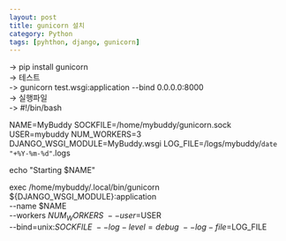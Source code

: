 ```yaml
---
layout: post
title: gunicorn 설치
category: Python
tags: [pyhthon, django, gunicorn]
---
```

-> pip install gunicorn  
-> 테스트  
-> gunicorn test.wsgi:application --bind 0.0.0.0:8000  
-> 실행파일  
-> #!/bin/bash

NAME=MyBuddy
SOCKFILE=/home/mybuddy/gunicorn.sock
USER=mybuddy
NUM_WORKERS=3
DJANGO_WSGI_MODULE=MyBuddy.wsgi
LOG_FILE=/logs/mybuddy/`date "+%Y-%m-%d"`.logs

echo "Starting $NAME"

exec /home/mybuddy/.local/bin/gunicorn ${DJANGO_WSGI_MODULE}:application \
  --name $NAME \
  --workers $NUM_WORKERS \
  --user=$USER \
  --bind=unix:$SOCKFILE \
  --log-level=debug \
  --log-file=$LOG_FILE
